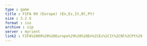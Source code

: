 ```yaml
---
type : game
title : FIFA 09 (Europe) (En,Es,It,Nl,Pt)
size : 3.2 G
format : iso
archive : zip
server : myrient
link2 : FIFA%2009%20%28Europe%29%20%28En%2CEs%2CIt%2CNl%2CPt%29
---
```

